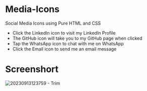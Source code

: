 # Media-Icons
Social Media Icons using Pure HTML and CSS
+ Click the LinkedIn icon to visit my LinkedIn Profile
+ The GitHub icon will take you to my GitHub page when clicked
+ Tap the WhatsApp icon to chat with me on WhatsApp
+ Click the Email icon to send me an email message
  
# Screenshort
![20230913123759 - Trim](https://github.com/RachanaSonu/SocialMedia-Icons-Profile/assets/37769405/ee642783-3ef4-442a-92cf-bbe6d7df20e5)

